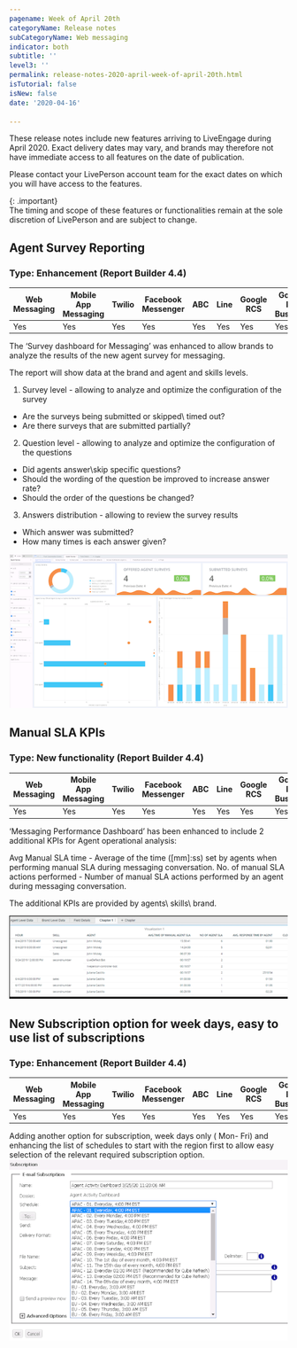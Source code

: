 ```yaml
---
pagename: Week of April 20th
categoryName: Release notes
subCategoryName: Web messaging
indicator: both
subtitle: ''
level3: ''
permalink: release-notes-2020-april-week-of-april-20th.html
isTutorial: false
isNew: false
date: '2020-04-16'

---
```


These release notes include new features arriving to LiveEngage during April 2020. Exact delivery dates may vary, and brands may therefore not have immediate access to all features on the date of publication.

Please contact your LivePerson account team for the exact dates on which you will have access to the features.

{: .important}  
The timing and scope of these features or functionalities remain at the sole discretion of LivePerson and are subject to change.

## Agent Survey Reporting
### Type: Enhancement (Report Builder 4.4)

<div class="tablecontainer">
<table class="releasenotes">
<thead>
<tr class="categoryrow">
<th>Web Messaging</th>
<th>Mobile App Messaging</th>
<th>Twilio</th>
<th>Facebook Messenger</th>
<th>ABC</th>
<th>Line</th>
<th>Google RCS</th>
<th>Google My Business</th>
<th>WhatsApp Business</th>
<th>CM</th>
<th>WeChat</th>
<th>Chat</th>
</tr>
</thead>
<tbody>
<tr>
<td>Yes</td>
<td>Yes</td>
<td>Yes</td>
<td>Yes</td>
<td>Yes</td>
<td>Yes</td>
<td>Yes</td>
<td>Yes</td>
<td>Yes</td>
<td>Yes</td>
<td>Yes</td>
<td>No</td>
</tr>
</tbody>
</table>
</div>

The ‘Survey dashboard for Messaging’ was enhanced to allow brands to analyze the results of the new agent survey for messaging.

The report will show data at the brand and agent and skills levels.
1. Survey level - allowing to analyze and optimize the configuration of the survey
* Are the surveys being submitted or skipped\ timed out?
* Are there surveys that are submitted partially?
2. Question level - allowing to analyze and optimize the configuration of the questions
* Did agents answer\skip specific questions? 
* Should the wording of the question be improved to increase answer rate?
* Should the order of the questions be changed?  
3. Answers distribution - allowing to review the survey results
* Which answer was submitted? 
* How many times is each answer given? 

![](img/RB4.4_1_April20.png)

## Manual SLA KPIs
### Type: New functionality (Report Builder 4.4)

<div class="tablecontainer">
<table class="releasenotes">
<thead>
<tr class="categoryrow">
<th>Web Messaging</th>
<th>Mobile App Messaging</th>
<th>Twilio</th>
<th>Facebook Messenger</th>
<th>ABC</th>
<th>Line</th>
<th>Google RCS</th>
<th>Google My Business</th>
<th>WhatsApp Business</th>
<th>CM</th>
<th>WeChat</th>
<th>Chat</th>
</tr>
</thead>
<tbody>
<tr>
<td>Yes</td>
<td>Yes</td>
<td>Yes</td>
<td>Yes</td>
<td>Yes</td>
<td>Yes</td>
<td>Yes</td>
<td>Yes</td>
<td>Yes</td>
<td>Yes</td>
<td>Yes</td>
<td>No</td>
</tr>
</tbody>
</table>
</div>

‘Messaging Performance Dashboard’ has been enhanced to include 2 additional KPIs for Agent operational analysis:

Avg Manual SLA time - Average of the time ([mm]:ss) set by agents when performing manual SLA during messaging conversation.
No. of manual SLA actions performed - Number of manual SLA actions performed by an agent  during messaging conversation.

The additional KPIs are provided by agents\ skills\ brand.

![](img/RB4.4_2_April20th.png)

## New Subscription option for week days, easy to use list of subscriptions
### Type: Enhancement (Report Builder 4.4)

<div class="tablecontainer">
<table class="releasenotes">
<thead>
<tr class="categoryrow">
<th>Web Messaging</th>
<th>Mobile App Messaging</th>
<th>Twilio</th>
<th>Facebook Messenger</th>
<th>ABC</th>
<th>Line</th>
<th>Google RCS</th>
<th>Google My Business</th>
<th>WhatsApp Business</th>
<th>CM</th>
<th>WeChat</th>
<th>Chat</th>
</tr>
</thead>
<tbody>
<tr>
<td>Yes</td>
<td>Yes</td>
<td>Yes</td>
<td>Yes</td>
<td>Yes</td>
<td>Yes</td>
<td>Yes</td>
<td>Yes</td>
<td>Yes</td>
<td>Yes</td>
<td>Yes</td>
<td>Yes</td>
</tr>
</tbody>
</table>

Adding another option for subscription, week days only ( Mon- Fri) and enhancing the list of schedules to start with the region first to allow easy selection of the relevant required subscription option.
![](img/RB4.4_3_April20.png)

